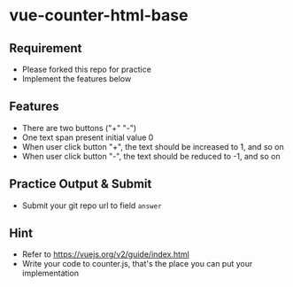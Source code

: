 # vue-counter-html-base

## Requirement
- Please forked this repo for practice
- Implement the features below

## Features

- There are two buttons ("+" "-")
- One text span present initial value 0
- When user click button "+", the text should be increased to 1, and so on
- When user click button "-", the text should be reduced to -1, and so on 

##  Practice Output & Submit

- Submit your git repo url to field `answer`

## Hint

- Refer to https://vuejs.org/v2/guide/index.html
- Write your code to counter.js, that's the place you can put your implementation
